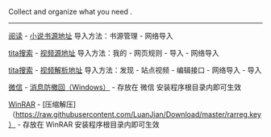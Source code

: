 Collect and organize what you need .

---

[阅读](https://www.coolapk.com/apk/com.gedoor.monkeybook) - [小说书源地址](https://raw.githubusercontent.com/LuanJian/Download/master/%E9%98%85%E8%AF%BB.json) 导入方法：书源管理 - 网络导入

[tita搜索](https://www.lanzous.com/b751334/) - [视频源地址](https://raw.githubusercontent.com/LuanJian/Download/master/tita.json) 导入方法：我的 - 网页规则 - 导入 - 网络导入

[tita搜索](https://www.lanzous.com/b751334/) - [视频解析地址](https://raw.githubusercontent.com/LuanJian/Download/master/tita_api.json) 导入方法：发现 - 站点视频 - 编辑接口 - 网络导入 - 导入

[微信](https://pc.weixin.qq.com/) - [消息防撤回（Windows）](https://raw.githubusercontent.com/LuanJian/Download/master/winmm.dll) - 存放在 微信 安装程序根目录内即可生效

[WinRAR](https://www.rarlab.com/) - [压缩解压]（https://raw.githubusercontent.com/LuanJian/Download/master/rarreg.key） - 存放在 WinRAR 安装程序根目录内即可生效
